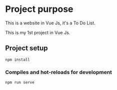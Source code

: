 # Project purpose

This is a website in Vue Js, it's a To Do List.

This is my 1st project in Vue Js.

## Project setup
```
npm install
```

### Compiles and hot-reloads for development
```
npm run serve
```
